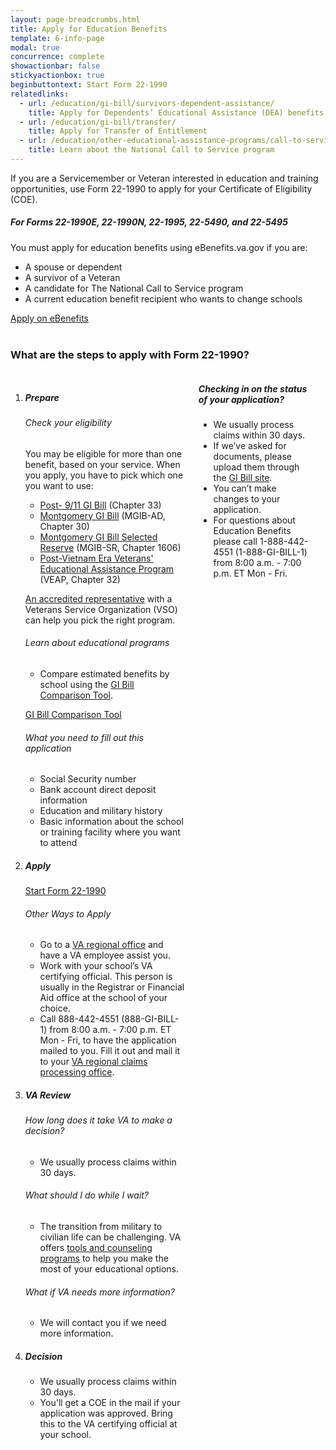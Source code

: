 ```yaml
---
layout: page-breadcrumbs.html
title: Apply for Education Benefits
template: 6-info-page
modal: true
concurrence: complete
showactionbar: false
stickyactionbox: true
beginbuttontext: Start Form 22-1990
relatedlinks:
  - url: /education/gi-bill/survivors-dependent-assistance/
    title: Apply for Dependents’ Educational Assistance (DEA) benefits
  - url: /education/gi-bill/transfer/
    title: Apply for Transfer of Entitlement
  - url: /education/other-educational-assistance-programs/call-to-service/
    title: Learn about the National Call to Service program
---
```


If you are a Servicemember or Veteran interested in education and training opportunities, use Form 22-1990 to apply for your Certificate of Eligibility (COE).

<div class="usa-alert usa-alert-warning usa-content secondary" markdown="1">
	<div class="usa-alert-body">

##### For Forms 22-1990E, 22-1990N, 22-1995, 22-5490, and 22-5495

You must apply for education benefits using eBenefits.va.gov if you are:
- A spouse or dependent
- A survivor of a Veteran
- A candidate for The National Call to Service program
- A current education benefit recipient who wants to change schools


<div markdown="0">
	<a class="usa-button-primary usa-button-outline usa-button-outline-exit transparent" href="https://www.ebenefits.va.gov/ebenefits/vonapp">Apply on eBenefits</a>
</div>
</div>
</div>

<br>

### What are the steps to apply with Form 22-1990?

<div class="small-12 columns" markdown="0">
<ol class="process" markdown="0">
<li class="step one" markdown="0">

<div markdown="1">

##### Prepare

</div>

<div markdown="1">

###### Check your eligibility

You may be eligible for more than one benefit, based on your service. When you apply, you have to pick which one you want to use:

- [Post- 9/11 GI Bill](/education/gi-bill/post-9-11/) (Chapter 33)
- [Montgomery GI Bill](/education/gi-bill/montgomery-active-duty/) (MGIB-AD, Chapter 30)
- [Montgomery GI Bill Selected Reserve](/education/gi-bill/montgomery-selected-reserve/) (MGIB-SR, Chapter 1606)
- [Post-Vietnam Era Veterans' Educational Assistance Program](/education/other-educational-assistance-programs/veap/) (VEAP, Chapter 32)

[An accredited representative]( http://www.va.gov/ogc/apps/accreditation/index.asp) with a Veterans Service Organization (VSO) can help you pick the right program.

###### Learn about educational programs

- Compare estimated benefits by school using the [GI Bill Comparison Tool](/gi-bill-comparison-tool/).

</div>

<a class="usa-button-primary usa-button-outline" href="/gi-bill-comparison-tool/">GI Bill Comparison Tool</a>

<div markdown="1">

###### What you need to fill out this application

- Social Security number
- Bank account direct deposit information
- Education and military history
- Basic information about the school or training facility where you want to attend

</div>

</li>

<li class="step two" markdown="0">

<div markdown="1">

##### Apply

</div>

<a href="/education/apply-for-education-benefits/application/1990" class="usa-button-primary va-button-primary">Start Form 22-1990</a>

<div markdown="1">

###### Other Ways to Apply

- Go to a [VA regional office](/facilities) and have a VA employee assist you.
- Work with your school’s VA certifying official. This person is usually in the Registrar or Financial Aid office at the school of your choice.
- Call 888-442-4551 (888-GI-BILL-1) from 8:00 a.m. - 7:00 p.m. ET Mon - Fri, to have the application mailed to you. Fill it out and mail it to your [VA regional claims processing office](http://www.benefits.va.gov/gibill/regional_processing.asp).

</div>

</li>

<li class="step three" markdown="0">

<div markdown="1">

##### VA Review

###### How long does it take VA to make a decision?

- We usually process claims within 30 days.

###### What should I do while I wait?

- The transition from military to civilian life can be challenging. VA offers [tools and counseling programs](/education/tools-programs/education-career-counseling/) to help you make the most of your educational options.

###### What if VA needs more information?

- We will contact you if we need more information.

</div>

</li>

<li class="step four last" markdown="0">

<div markdown="1">

##### Decision

- We usually process claims within 30 days.
- You'll get a COE in the mail if your application was approved. Bring this to the VA certifying official at your school.

</div>

</li>

</ol>

<div class="feature usa-content" markdown="1">

##### Checking in on the status of your application?

- We usually process claims within 30 days.
- If we’ve asked for documents, please upload them through the [GI Bill site](https://gibill.custhelp.com/app/home).
- You can’t make changes to your application.
- For questions about Education Benefits please call 1-888-442-4551 (1-888-GI-BILL-1) from 8:00 a.m. - 7:00 p.m. ET Mon - Fri.

</div>

<br/>
